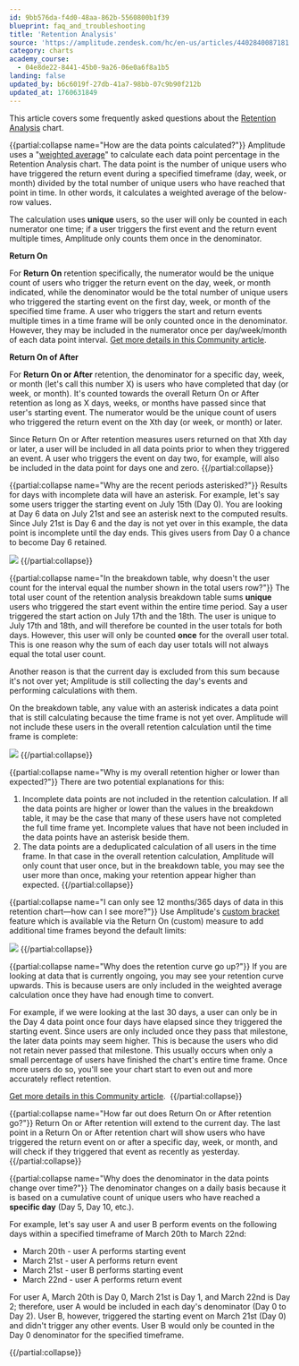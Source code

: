 ```yaml
---
id: 9bb576da-f4d0-48aa-862b-5560800b1f39
blueprint: faq_and_troubleshooting
title: 'Retention Analysis'
source: 'https://amplitude.zendesk.com/hc/en-us/articles/4402840087181'
category: charts
academy_course:
  - 04e8de22-8441-45b0-9a26-06e0a6f8a1b5
landing: false
updated_by: b6c6019f-27db-41a7-98bb-07c9b90f212b
updated_at: 1760631849
---
```

This article covers some frequently asked questions about the [Retention Analysis](/docs/analytics/charts/retention-analysis) chart.


{{partial:collapse name="How are the data points calculated?"}}
Amplitude uses a "[weighted average](https://en.wikipedia.org/wiki/Weighted_arithmetic_mean)" to calculate each data point percentage in the Retention Analysis chart. The data point is the number of unique users who have triggered the return event during a specified timeframe (day, week, or month) divided by the total number of unique users who have reached that point in time. In other words, it calculates a weighted average of the below-row values.

The calculation uses **unique** users, so the user will only be counted in each numerator one time; if a user triggers the first event and the return event multiple times, Amplitude only counts them once in the denominator.

**Return On**

For **Return On** retention specifically, the numerator would be the unique count of users who trigger the return event on the day, week, or month indicated, while the denominator would be the total number of unique users who triggered the starting event on the first day, week, or month of the specified time frame. A user who triggers the start and return events multiple times in a time frame will be only counted once in the denominator. However, they may be included in the numerator once per day/week/month of each data point interval. [Get more details in this Community article](https://community.amplitude.com/building-and-sharing-your-analysis-58/retention-how-is-retention-calculated-n-day-retention-82). 

**Return On of After**

For **Return On or After** retention, the denominator for a specific day, week, or month (let's call this number X) is users who have completed that day (or week, or month). It's counted towards the overall Return On or After retention as long as X days, weeks, or months have passed since that user's starting event. The numerator would be the unique count of users who triggered the return event on the Xth day (or week, or month) or later.

Since Return On or After retention measures users returned on that Xth day or later, a user will be included in all data points prior to when they triggered an event. A user who triggers the event on day two, for example, will also be included in the data point for days one and zero.
{{/partial:collapse}}


{{partial:collapse name="Why are the recent periods asterisked?"}}
Results for days with incomplete data will have an asterisk. For example, let's say some users trigger the starting event on July 15th (Day 0). You are looking at Day 6 data on July 21st and see an asterisk next to the computed results. Since July 21st is Day 6 and the day is not yet over in this example, the data point is incomplete until the day ends. This gives users from Day 0 a chance to become Day 6 retained.

![](/docs/output/img/faq/tk8pnv-xD45BxNxggxWbdkMHvU5CG9hym3inE7tE5sJo82hOjQ--5NWgjGoJaGPZUXrKnjSgog8BWj7llR-x1llsh2uadcmnSUovNtCXYZKuqEOKJDrnz5VNEAJPs5vD_WX81Tw2BahHgZgQiX_jA68.png)
{{/partial:collapse}}


{{partial:collapse name="In the breakdown table, why doesn't the user count for the interval equal the number shown in the total users row?"}}
The total user count of the retention analysis breakdown table sums **unique** users who triggered the start event within the entire time period. Say a user triggered the start action on July 17th and the 18th. The user is unique to July 17th and 18th, and will therefore be counted in the user totals for both days. However, this user will only be counted **once** for the overall user total. This is one reason why the sum of each day user totals will not always equal the total user count.

Another reason is that the current day is excluded from this sum because it's not over yet; Amplitude is still collecting the day's events and performing calculations with them.

On the breakdown table, any value with an asterisk indicates a data point that is still calculating because the time frame is not yet over. Amplitude will not include these users in the overall retention calculation until the time frame is complete:

![](/docs/output/img/faq/tk8pnv-xD45BxNxggxWbdkMHvU5CG9hym3inE7tE5sJo82hOjQ--5NWgjGoJaGPZUXrKnjSgog8BWj7llR-x1llsh2uadcmnSUovNtCXYZKuqEOKJDrnz5VNEAJPs5vD_WX81Tw2BahHgZgQiX_jA68.png)
{{/partial:collapse}}


{{partial:collapse name="Why is my overall retention higher or lower than expected?"}}
There are two potential explanations for this:

1. Incomplete data points are not included in the retention calculation. If all the data points are higher or lower than the values in the breakdown table, it may be the case that many of these users have not completed the full time frame yet. Incomplete values that have not been included in the data points have an asterisk beside them.
2. The data points are a deduplicated calculation of all users in the time frame. In that case in the overall retention calculation, Amplitude will only count that user once, but in the breakdown table, you may see the user more than once, making your retention appear higher than expected.
{{/partial:collapse}}


{{partial:collapse name="I can only see 12 months/365 days of data in this retention chart—how can I see more?"}}
Use Amplitude's [custom bracket](/docs/analytics/charts/retention-analysis/retention-analysis-interpret) feature which is available via the Return On (custom) measure to add additional time frames beyond the default limits:

![](/docs/output/img/faq/GspVbHdu5J_AYJ3mOlpRurO4hLOpo5ORLCkw3r-5hcodyhoPlXWKyeVW5m3SD7cL1uRI-DdgjB1rNxsDd9lVygKuVxAf4b0UJdsD5wojJeedEOgqxJj51Db3WCLC3_-Zz1S2pM543K-xrtJijUMwxN4.png)
{{/partial:collapse}}


{{partial:collapse name="Why does the retention curve go up?"}}
If you are looking at data that is currently ongoing, you may see your retention curve upwards. This is because users are only included in the weighted average calculation once they have had enough time to convert.

For example, if we were looking at the last 30 days, a user can only be in the Day 4 data point once four days have elapsed since they triggered the starting event. Since users are only included once they pass that milestone, the later data points may seem higher. This is because the users who did not retain never passed that milestone. This usually occurs when only a small percentage of users have finished the chart's entire time frame. Once more users do so, you'll see your chart start to even out and more accurately reflect retention.

[Get more details in this Community article](https://community.amplitude.com/building-and-sharing-your-analysis-58/retention-why-does-the-retention-curve-go-up-73). 
{{/partial:collapse}}


{{partial:collapse name="How far out does Return On or After retention go?"}}
Return On or After retention will extend to the current day. The last point in a Return On or After retention chart will show users who have triggered the return event on or after a specific day, week, or month, and will check if they triggered that event as recently as yesterday.
{{/partial:collapse}}


{{partial:collapse name="Why does the denominator in the data points change over time?"}}
The denominator changes on a daily basis because it is based on a cumulative count of unique users who have reached a **specific day** (Day 5, Day 10, etc.).

For example, let's say user A and user B perform events on the following days within a specified timeframe of March 20th to March 22nd:

* March 20th - user A performs starting event
* March 21st - user A performs return event
* March 21st - user B performs starting event
* March 22nd - user A performs return event

For user A, March 20th is Day 0, March 21st is Day 1, and March 22nd is Day 2; therefore, user A would be included in each day's denominator (Day 0 to Day 2). User B, however, triggered the starting event on March 21st (Day 0) and didn't trigger any other events. User B would only be counted in the Day 0 denominator for the specified timeframe.

{{/partial:collapse}}